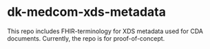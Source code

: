 # dk-medcom-xds-metadata
This repo includes FHIR-terminology for XDS metadata used for CDA documents. Currently, the repo is for proof-of-concept. 

